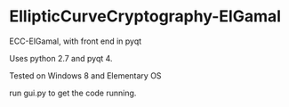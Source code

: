 # EllipticCurveCryptography-ElGamal
ECC-ElGamal, with front end in pyqt

Uses python 2.7 and pyqt 4.

Tested on Windows 8 and Elementary OS

run gui.py to get the code running.
